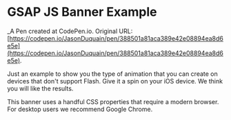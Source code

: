 # GSAP JS Banner Example
 _A Pen created at CodePen.io. Original URL: [https://codepen.io/JasonDuquain/pen/388501a81aca389e42e08894ea8d6e5e](https://codepen.io/JasonDuquain/pen/388501a81aca389e42e08894ea8d6e5e).

 Just an example to show you the type of animation that you can create on devices that don't support Flash. Give it a spin on your iOS device. We think you will like the results.

This banner uses a handful CSS properties that require a modern browser. For desktop users we recommend Google Chrome.